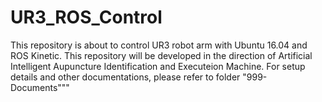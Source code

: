 # UR3_ROS_Control

This repository is about to control UR3 robot arm with Ubuntu 16.04 and ROS Kinetic. This repository will be developed in the direction of Artificial Intelligent Aupuncture Identification and Executeion Machine. For setup details and other documentations, please refer to folder "999-Documents"""
